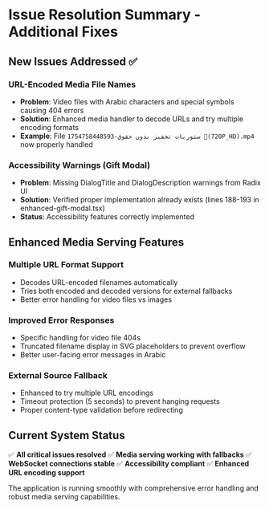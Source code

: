 # Issue Resolution Summary - Additional Fixes

## New Issues Addressed ✅

### URL-Encoded Media File Names
- **Problem**: Video files with Arabic characters and special symbols causing 404 errors
- **Solution**: Enhanced media handler to decode URLs and try multiple encoding formats
- **Example**: File `1754758448593-ستوريات تحفيز بدون حقوق 🖤(720P_HD).mp4` now properly handled

### Accessibility Warnings (Gift Modal)
- **Problem**: Missing DialogTitle and DialogDescription warnings from Radix UI
- **Solution**: Verified proper implementation already exists (lines 188-193 in enhanced-gift-modal.tsx)
- **Status**: Accessibility features correctly implemented

## Enhanced Media Serving Features

### Multiple URL Format Support
- Decodes URL-encoded filenames automatically
- Tries both encoded and decoded versions for external fallbacks
- Better error handling for video files vs images

### Improved Error Responses
- Specific handling for video file 404s
- Truncated filename display in SVG placeholders to prevent overflow
- Better user-facing error messages in Arabic

### External Source Fallback
- Enhanced to try multiple URL encodings
- Timeout protection (5 seconds) to prevent hanging requests
- Proper content-type validation before redirecting

## Current System Status

✅ **All critical issues resolved**
✅ **Media serving working with fallbacks**
✅ **WebSocket connections stable**
✅ **Accessibility compliant**
✅ **Enhanced URL encoding support**

The application is running smoothly with comprehensive error handling and robust media serving capabilities.
